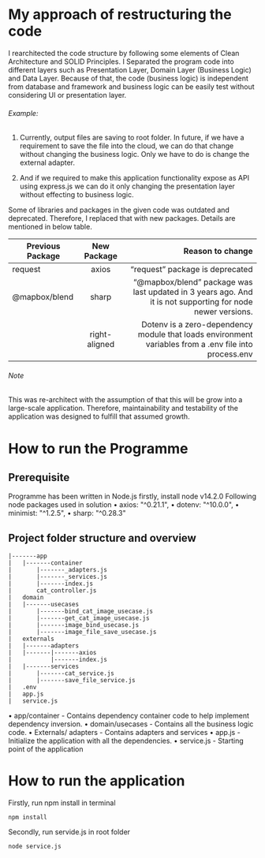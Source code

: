 # My approach of restructuring the code
I rearchitected the code structure by following some elements of Clean Architecture  and SOLID Principles. I Separated the program code into different layers such as Presentation Layer, Domain Layer (Business Logic) and Data Layer. Because of that, the code (business logic) is independent from database and framework and business logic can be easily test without considering UI or presentation layer.
###### Example:
1. Currently, output files are saving to root folder. In future, if we have a requirement to save the file into the cloud, we can do that change without changing the business logic. Only we have to do is change the external adapter. 

2. And if we required to make this application functionality expose as API using express.js we can do it only changing the presentation layer without effecting to business logic.

Some of libraries and packages in the given code was outdated and deprecated. Therefore, I replaced that with new packages. Details are mentioned in below table. 

| Previous Package   |      New Package      |  Reason to change |
|----------|:-------------:|------:|
|request |  axios | “request” package is deprecated |
| @mapbox/blend |    sharp   |   “@mapbox/blend” package was last updated in 3 years ago.   And it is not supporting for node newer versions. |
|  | right-aligned |    Dotenv is a zero-dependency module that loads environment variables from a .env file into process.env |

###### Note
This was re-architect with the assumption of that this will be grow into a large-scale application.  Therefore, maintainability and testability of the application was designed to fulfill that assumed growth. 

# How to run the Programme

## Prerequisite 
Programme has been written in Node.js firstly, install node v14.2.0 
Following node packages used in solution 
• axios: "^0.21.1",
•	dotenv: "^10.0.0",
•	minimist: "^1.2.5",
•	sharp: "^0.28.3"

## Project folder structure and overview
```
|-------app
|	|-------container
|		|-------_adapters.js
|		|-------_services.js
|		|-------index.js
|		cat_controller.js
|	domain
|	|-------usecases
|		|-------bind_cat_image_usecase.js	
|		|-------get_cat_image_usecase.js
|		|-------image_bind_usecase.js
|		|-------image_file_save_usecase.js
|	externals
|	|-------adapters
|	|-------|-------axios
|			|-------index.js
|	|-------services
|		|-------cat_service.js
|		|-------save_file_service.js
|	.env
|	app.js
|	service.js
```
•	app/container - Contains dependency container code to help implement dependency inversion.
•	domain/usecases - Contains all the business logic code.
•	Externals/ adapters - Contains adapters and services 
•	app.js - Initialize the application with all the dependencies. 
•	service.js - Starting point of the application 


# How to run the application

Firstly, run npm install in terminal
```
npm install
```
Secondly, run servide.js in root folder
```
node service.js
```

